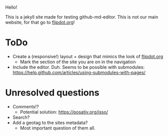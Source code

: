 ---
---
Hello!

This is a jekyll site made for testing github-md-editor. This is not our main
website, for that go to [flipdot.org][]!

# ToDo

* Create a (responsive!) layout + design that mimics the look of [flipdot.org][]
  * Mark the section of the site you are on in the navigation
* Include the editor. Duh. Seems to be possible with submodules:
  <https://help.github.com/articles/using-submodules-with-pages/>

# Unresolved questions

* Comments!?
  * Potential solution: <https://posativ.org/isso/>
* Search?
* Add a geotag to the sites metadata?
  * Most important question of them all.

[flipdot.org]: https://flipdot.org/
